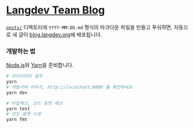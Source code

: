 [Langdev Team Blog]
========
[`posts/`] 디렉토리에 `YYYY-MM-DD.md` 형식의 마크다운 파일을 만들고 푸쉬하면,
자동으로 새 글이 [blog.langdev.org]에 배포됩니다.

### 개발하는 법
[Node.js]와 [Yarn]을 준비합니다.

```bash
# 라이브러리 설치
yarn
# 개발서버 띄우기, http://localhost:8000 를 확인하세요
yarn dev

# 타입체크, 코드 포맷 체크
yarn test
# 코드 포맷 수정
yarn fmt
```

[Langdev Team Blog]: https://blog.langdev.org
[`posts/`]: posts/
[blog.langdev.org]: https://blog.langdev.org
[Node.js]: https://nodejs.org
[Yarn]: https://yarnpkg.com
